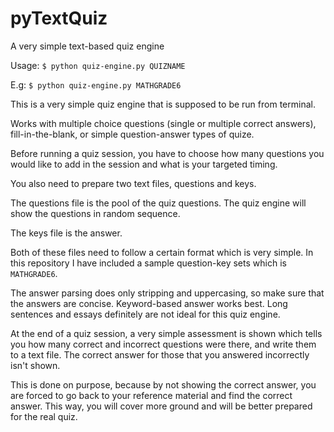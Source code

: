 # pyTextQuiz
A very simple text-based quiz engine

Usage: `$ python quiz-engine.py QUIZNAME`

E.g: `$ python quiz-engine.py MATHGRADE6`

This is a very simple quiz engine that is supposed to be run from terminal.

Works with multiple choice questions (single or multiple correct answers), fill-in-the-blank, or simple question-answer types of quize.

Before running a quiz session, you have to choose how many questions you would like to add in the session and what is your targeted timing.

You also need to prepare two text files, questions and keys.

The questions file is the pool of the quiz questions. The quiz engine will show the questions in random sequence.

The keys file is the answer.

Both of these files need to follow a certain format which is very simple. In this repository I have included a sample question-key sets which is `MATHGRADE6`.

The answer parsing does only stripping and uppercasing, so make sure that the answers are concise. Keyword-based answer works best. Long sentences and essays definitely are not ideal for this quiz engine.

At the end of a quiz session, a very simple assessment is shown which tells you how many correct and incorrect questions were there, and write them to a text file. The correct answer for those that you answered incorrectly isn't shown.

This is done on purpose, because by not showing the correct answer, you are forced to go back to your reference material and find the correct answer. This way, you will cover more ground and will be better prepared for the real quiz.